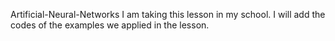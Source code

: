 Artificial-Neural-Networks
I am taking this lesson in my school. I will add the codes of the examples we applied in the lesson.
